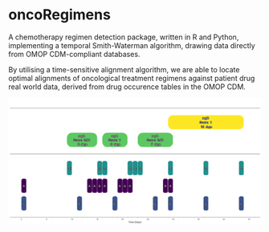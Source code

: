 # oncoRegimens
A chemotherapy regimen detection package, written in R and Python, implementing a temporal Smith-Waterman algorithm, drawing data directly from OMOP CDM-compliant databases.

By utilising a time-sensitive alignment algorithm, we are able to locate optimal alignments of oncological treatment regimens against patient drug real world data, derived from drug occurence tables in the OMOP CDM.

![Regimen alignment example](example1.png?)
